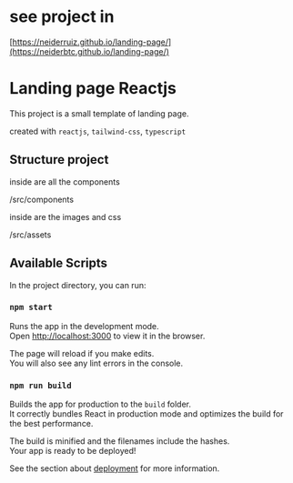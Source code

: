 # see project in

[https://neiderruiz.github.io/landing-page/](https://neiderbtc.github.io/landing-page/)

# Landing page Reactjs

This project is a small template of landing page.

created with `reactjs`, `tailwind-css`, `typescript`

## Structure project

inside are all the components

/src/components

inside are the images and css

/src/assets

## Available Scripts

In the project directory, you can run:

### `npm start`

Runs the app in the development mode.\
Open [http://localhost:3000](http://localhost:3000) to view it in the browser.

The page will reload if you make edits.\
You will also see any lint errors in the console.

### `npm run build`

Builds the app for production to the `build` folder.\
It correctly bundles React in production mode and optimizes the build for the best performance.

The build is minified and the filenames include the hashes.\
Your app is ready to be deployed!

See the section about [deployment](https://facebook.github.io/create-react-app/docs/deployment) for more information.
